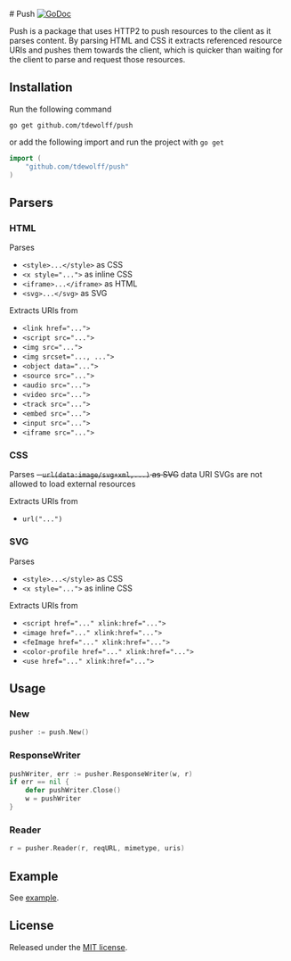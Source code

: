 #<a name="push"></a> Push [![GoDoc](http://godoc.org/github.com/tdewolff/push?status.svg)](http://godoc.org/github.com/tdewolff/push)

Push is a package that uses HTTP2 to push resources to the client as it parses content. By parsing HTML and CSS it extracts referenced resource URIs and pushes them towards the client, which is quicker than waiting for the client to parse and request those resources.

## Installation
Run the following command

	go get github.com/tdewolff/push

or add the following import and run the project with `go get`
``` go
import (
	"github.com/tdewolff/push"
)
```

## Parsers
### HTML
Parses
- `<style>...</style>` as CSS
- `<x style="...">` as inline CSS
- `<iframe>...</iframe>` as HTML
- `<svg>...</svg>` as SVG

Extracts URIs from
- `<link href="...">`
- `<script src="...">`
- `<img src="...">`
- `<img srcset="..., ...">`
- `<object data="...">`
- `<source src="...">`
- `<audio src="...">`
- `<video src="...">`
- `<track src="...">`
- `<embed src="...">`
- `<input src="...">`
- `<iframe src="...">`

### CSS
Parses
~~- `url(data:image/svg+xml,...)` as SVG~~ data URI SVGs are not allowed to load external resources

Extracts URIs from
- `url("...")`

### SVG
Parses
- `<style>...</style>` as CSS
- `<x style="...">` as inline CSS

Extracts URIs from
- `<script href="..." xlink:href="...">`
- `<image href="..." xlink:href="...">`
- `<feImage href="..." xlink:href="...">`
- `<color-profile href="..." xlink:href="...">`
- `<use href="..." xlink:href="...">`

## Usage
### New
``` go
pusher := push.New()
```

### ResponseWriter
``` go
pushWriter, err := pusher.ResponseWriter(w, r)
if err == nil {
	defer pushWriter.Close()
	w = pushWriter
}
```

### Reader
``` go
r = pusher.Reader(r, reqURL, mimetype, uris)
```

## Example
See [example]().

## License
Released under the [MIT license](LICENSE.md).

[1]: http://golang.org/ "Go Language"
